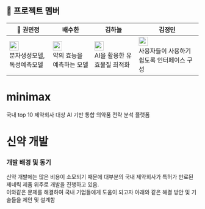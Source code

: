 ## **:seedling: 프로젝트 멤버**
|:triangular_flag_on_post: 권민정|배수한|김하늘|김정민|
|-----|----|----|-----|
|<a href="https://github.com/nyryngii"><img src="https://img.shields.io/badge/nyryngii-181717?style=flat-square&logo=GitHub&logoColor=white" height="24px"/></a><br>분자생성모델, 독성예측모델</br>|<a href="https://github.com/uh004"><img src="https://img.shields.io/badge/uh004-181717?style=flat-square&logo=GitHub&logoColor=white" height="24px"/></a><br>약의 효능을 예측하는 모델</br>|<a href="https://github.com/vskyv1101"><img src="https://img.shields.io/badge/vskyv1101-181717?style=flat-square&logo=GitHub&logoColor=white" height="24px"/></a><br>AI을 활용한 유효물질 최적화</br>|<a href="https://github.com/sharon7224"><img src="https://img.shields.io/badge/sharon7224-181717?style=flat-square&logo=GitHub&logoColor=white" height="24px"/></a><br>사용자들이 사용하기 쉽도록 인터페이스 구성</br>|

# minimax
국내 top 10 제약회사 대상 AI 기반 통합 의약품 전략 분석 플랫폼

# 신약 개발
### 개발 배경 및 동기
신약 개발에는 많은 비용이 소모되기 때문에 대부분의 국내 제약회사가 특허가 만료된 제네릭 제품 위주로 개발을 진행하고 있음.<br> 이와같은 문제를 해결하여 국내 기업들에게 도움이 되고자 아래와 같은 해결 방안 및 기술들을 제안 및 설계함
